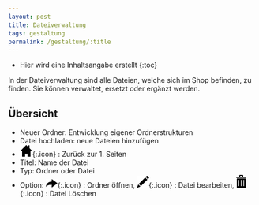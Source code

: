 ```yaml
---
layout: post
title: Dateiverwaltung
tags: gestaltung
permalink: /gestaltung/:title
---
```



+ Hier wird eine Inhaltsangabe erstellt
{:toc}




In der Dateiverwaltung sind alle Dateien, welche sich im Shop befinden, zu finden. Sie können verwaltet, ersetzt oder ergänzt werden. 


## Übersicht


- Neuer Ordner: Entwicklung eigener Ordnerstrukturen
- Datei hochladen: neue Dateien hinzufügen
- ![Haussymbol][1]{:.icon} : Zurück zur 1. Seiten
- Titel: Name der Datei
- Typ: Ordner oder Datei
- Option:  ![Pfeilsymbol][2]{:.icon} : Ordner öffnen, ![Stiftsymbol][3]{:.icon} : Datei bearbeiten, ![Müllsymbol][4]{:.icon} : Datei Löschen


































[1]: /img/glyphicons/glyphicons-21-home.png
[2]: /img/glyphicons/glyphicons-223-share.png
[3]: /img/glyphicons/glyphicons-31-pencil.png
[4]: /img/glyphicons/glyphicons-17-bin.png
